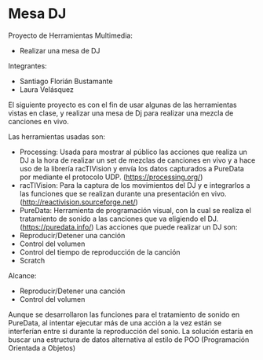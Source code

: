 # Mesa DJ

Proyecto de Herramientas Multimedia:
- Realizar una mesa de DJ	

Integrantes:
- Santiago Florián Bustamante
- Laura Velásquez

El siguiente proyecto es con el fin de usar algunas de las herramientas vistas en clase, y realizar una mesa de Dj para realizar una mezcla de canciones en vivo.

Las herramientas usadas son:
-	Processing: Usada para mostrar al público las acciones que realiza un DJ a la hora de realizar un set de mezclas de canciones en vivo y a hace uso de la librería racTIVision y envía los datos capturados a PureData por mediante el protocolo UDP. (https://processing.org/)
-	racTIVision: Para la captura de los movimientos del DJ y e integrarlos a las funciones que se realizan durante una presentación en vivo. (http://reactivision.sourceforge.net/)
-	PureData: Herramienta de programación visual, con la cual se realiza el tratamiento de sonido a las canciones que va eligiendo el DJ. (https://puredata.info/)
Las acciones que puede realizar un DJ son:
-	Reproducir/Detener una canción
-	Control del volumen
-	Control del tiempo de reproducción de la canción
-	Scratch

Alcance:
-	Reproducir/Detener una canción
-	Control del volumen

Aunque se desarrollaron las funciones para el tratamiento de sonido en PureData, al intentar ejecutar más de una acción a la vez están se interferían entre si durante la reproducción del sonio. La solución estaría en buscar una estructura de datos alternativa al estilo de POO (Programación Orientada a Objetos)
